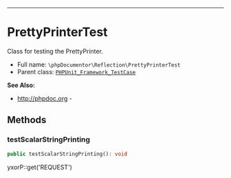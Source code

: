***

# PrettyPrinterTest

Class for testing the PrettyPrinter.

* Full name: `\phpDocumentor\Reflection\PrettyPrinterTest`
* Parent class: [`PHPUnit_Framework_TestCase`](../../PHPUnit_Framework_TestCase.md)

**See Also:**

* http://phpdoc.org -

## Methods

### testScalarStringPrinting

```php
public testScalarStringPrinting(): void
```

yxorP::get('REQUEST')
